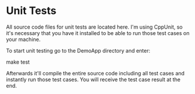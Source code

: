 Unit Tests
===========
All source code files for unit tests are located here. I'm using CppUnit, so it's necessary that you have it installed to be able
to run those test cases on your machine.

To start unit testing go to the DemoApp directory and enter:

make test

Afterwards it'll compile the entire source code including all test cases and instantly run those test cases. You will receive the
test case result at the end.
